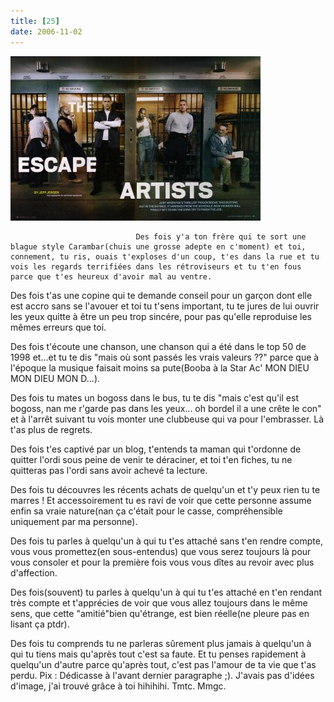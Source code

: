 ```yaml
---
title: [25]
date: 2006-11-02
---
```


![une image](./img/619440893_small.jpg)


                                Des fois y'a ton frère qui te sort une blague style Carambar(chuis une grosse adepte en c'moment) et toi, connement, tu ris, ouais t'exploses d'un coup, t'es dans la rue et tu vois les regards terrifiées dans les rétroviseurs et tu t'en fous parce que t'es heureux d'avoir mal au ventre.

Des fois t'as une copine qui te demande conseil pour un garçon dont elle est accro sans se l'avouer et toi tu t'sens important, tu te jures de lui ouvrir les yeux quitte à être un peu trop sincére, pour pas qu'elle reproduise les mêmes erreurs que toi.

Des fois t'écoute une chanson, une chanson qui a été dans le top 50 de 1998 et...et tu te dis "mais où sont passés les vrais valeurs ??" parce que à l'époque la musique faisait moins sa pute(Booba à la Star Ac' MON DIEU MON DIEU MON D...).

Des fois tu mates un bogoss dans le bus, tu te dis "mais c'est qu'il est bogoss, nan me r'garde pas dans les yeux... oh bordel il a une crête le con" et à l'arrêt suivant tu vois monter une clubbeuse qui va pour l'embrasser. Là t'as plus de regrets.

Des fois t'es captivé par un blog, t'entends ta maman qui t'ordonne de quitter l'ordi sous peine de venir te déraciner, et toi t'en fiches, tu ne quitteras pas l'ordi sans avoir achevé ta lecture.

Des fois tu découvres les récents achats de quelqu'un et t'y peux rien tu te marres ! Et accessoirement tu es ravi de voir que cette personne assume enfin sa vraie nature(nan ça c'était pour le casse, compréhensible uniquement par ma personne).

Des fois tu parles à quelqu'un à qui tu t'es attaché sans t'en rendre compte, vous vous promettez(en sous-entendus) que vous serez toujours là pour vous consoler et pour la première fois vous vous dîtes au revoir avec plus d'affection.

Des fois(souvent) tu parles à quelqu'un à qui tu t'es attaché en t'en rendant très compte et t'apprécies de voir que vous allez toujours dans le même sens, que cette "amitié"bien qu'étrange, est bien réelle(ne pleure pas en lisant ça ptdr).

Des fois tu comprends tu ne parleras sûrement plus jamais à quelqu'un à qui tu tiens mais qu'après tout  c'est sa faute. Et tu penses rapidement à quelqu'un d'autre parce qu'après tout, c'est pas l'amour de ta vie que t'as perdu.
Pix : Dédicasse à l'avant dernier paragraphe ;). J'avais pas d'idées d'image, j'ai trouvé grâce à toi hihihihi. Tmtc. Mmgc.
            
